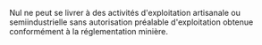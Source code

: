 Nul ne peut se livrer à des activités d'exploitation
artisanale ou semiindustrielle sans autorisation préalable
d'exploitation obtenue conformément à la réglementation minière.